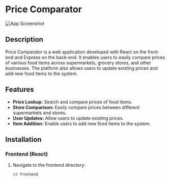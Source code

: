 # Price Comparator

![App Screenshot](screenshot.png)

## Description

Price Comparator is a web application developed with React on the front-end and Express on the back-end. It enables users to easily compare prices of various food items across supermarkets, grocery stores, and other businesses. The platform also allows users to update existing prices and add new food items to the system.

## Features

- **Price Lookup:** Search and compare prices of food items.
- **Store Comparison:** Easily compare prices between different supermarkets and stores.
- **User Updates:** Allow users to update existing prices.
- **Item Addition:** Enable users to add new food items to the system.

## Installation

### Frontend (React)

1. Navigate to the frontend directory:
   ```bash
   cd frontend
